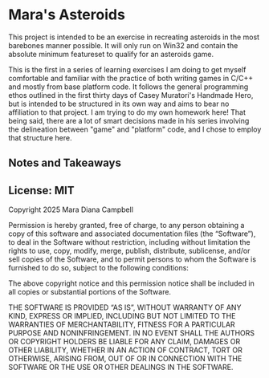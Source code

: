 # Mara's Asteroids

This project is intended to be an exercise in recreating asteroids in the most barebones manner possible. It will only run on Win32 and contain the absolute minimum featureset to qualify for an asteroids game.

This is the first in a series of learning exercises I am doing to get myself comfortable and familiar with the practice of both writing games in C/C++ and mostly from base platform code. It follows the general programming ethos outlined in the first thirty days of Casey Muratori's Handmade Hero, but is intended to be structured in its own way and aims to bear no affiliation to that project. I am trying to do my own homework here! That being said, there are a lot of smart decisions made in his series involving the delineation between "game" and "platform" code, and I chose to employ that structure here.

## Notes and Takeaways



## License: MIT

Copyright 2025 Mara Diana Campbell

Permission is hereby granted, free of charge, to any person obtaining a copy of this software and associated documentation files (the “Software”), to deal in the Software without restriction, including without limitation the rights to use, copy, modify, merge, publish, distribute, sublicense, and/or sell copies of the Software, and to permit persons to whom the Software is furnished to do so, subject to the following conditions:

The above copyright notice and this permission notice shall be included in all copies or substantial portions of the Software.

THE SOFTWARE IS PROVIDED “AS IS”, WITHOUT WARRANTY OF ANY KIND, EXPRESS OR IMPLIED, INCLUDING BUT NOT LIMITED TO THE WARRANTIES OF MERCHANTABILITY, FITNESS FOR A PARTICULAR PURPOSE AND NONINFRINGEMENT. IN NO EVENT SHALL THE AUTHORS OR COPYRIGHT HOLDERS BE LIABLE FOR ANY CLAIM, DAMAGES OR OTHER LIABILITY, WHETHER IN AN ACTION OF CONTRACT, TORT OR OTHERWISE, ARISING FROM, OUT OF OR IN CONNECTION WITH THE SOFTWARE OR THE USE OR OTHER DEALINGS IN THE SOFTWARE.